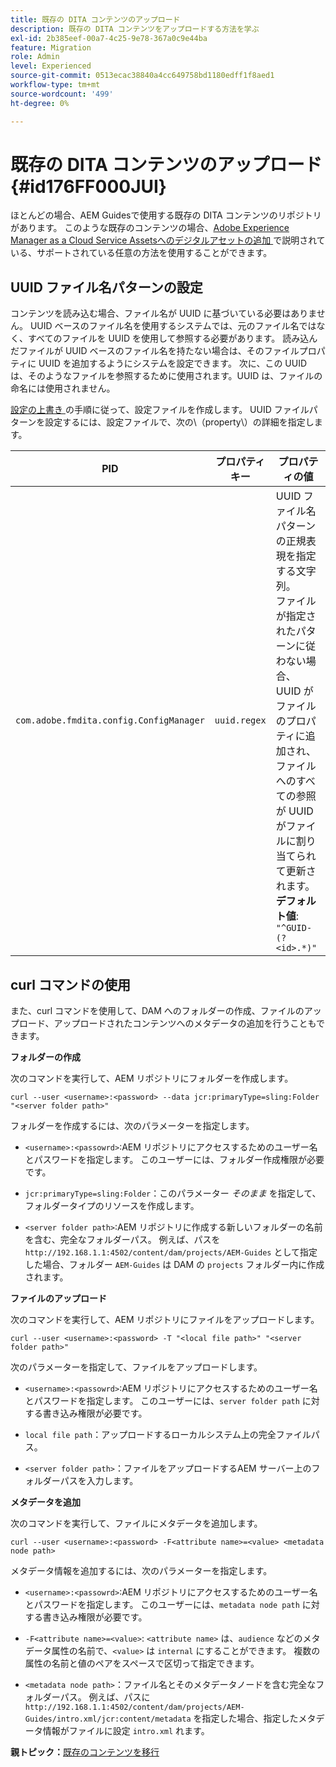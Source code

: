 ```yaml
---
title: 既存の DITA コンテンツのアップロード
description: 既存の DITA コンテンツをアップロードする方法を学ぶ
exl-id: 2b385eef-00a7-4c25-9e78-367a0c9e44ba
feature: Migration
role: Admin
level: Experienced
source-git-commit: 0513ecac38840a4cc649758bd1180edff1f8aed1
workflow-type: tm+mt
source-wordcount: '499'
ht-degree: 0%

---
```


# 既存の DITA コンテンツのアップロード {#id176FF000JUI}

ほとんどの場合、AEM Guidesで使用する既存の DITA コンテンツのリポジトリがあります。 このような既存のコンテンツの場合、[Adobe Experience Manager as a Cloud Service Assetsへのデジタルアセットの追加 ](https://experienceleague.adobe.com/docs/experience-manager-cloud-service/assets/manage/add-assets.html) で説明されている、サポートされている任意の方法を使用することができます。

## UUID ファイル名パターンの設定

コンテンツを読み込む場合、ファイル名が UUID に基づいている必要はありません。 UUID ベースのファイル名を使用するシステムでは、元のファイル名ではなく、すべてのファイルを UUID を使用して参照する必要があります。 読み込んだファイルが UUID ベースのファイル名を持たない場合は、そのファイルプロパティに UUID を追加するようにシステムを設定できます。 次に、この UUID は、そのようなファイルを参照するために使用されます。UUID は、ファイルの命名には使用されません。

[ 設定の上書き ](download-install-additional-config-override.md#) の手順に従って、設定ファイルを作成します。 UUID ファイルパターンを設定するには、設定ファイルで、次の\（property\）の詳細を指定します。

| PID | プロパティキー | プロパティの値 |
|---|------------|--------------|
| `com.adobe.fmdita.config.ConfigManager` | `uuid.regex` | UUID ファイル名パターンの正規表現を指定する文字列。 <br> ファイルが指定されたパターンに従わない場合、UUID がファイルのプロパティに追加され、ファイルへのすべての参照が UUID がファイルに割り当てられて更新されます。<br> **デフォルト値**: `"^GUID-(?<id>.*)"` |

## curl コマンドの使用

また、curl コマンドを使用して、DAM へのフォルダーの作成、ファイルのアップロード、アップロードされたコンテンツへのメタデータの追加を行うこともできます。

**フォルダーの作成**

次のコマンドを実行して、AEM リポジトリにフォルダーを作成します。

```
curl --user <username>:<password> --data jcr:primaryType=sling:Folder "<server folder path>"
```

フォルダーを作成するには、次のパラメーターを指定します。

- `<username>:<passowrd>`:AEM リポジトリにアクセスするためのユーザー名とパスワードを指定します。 このユーザーには、フォルダー作成権限が必要です。

- `jcr:primaryType=sling:Folder`：このパラメーター *そのまま* を指定して、フォルダータイプのリソースを作成します。

- `<server folder path>`:AEM リポジトリに作成する新しいフォルダーの名前を含む、完全なフォルダーパス。 例えば、パスを `http://192.168.1.1:4502/content/dam/projects/AEM-Guides` として指定した場合、フォルダー `AEM-Guides` は DAM の `projects` フォルダー内に作成されます。


**ファイルのアップロード**

次のコマンドを実行して、AEM リポジトリにファイルをアップロードします。

```
curl --user <username>:<password> -T "<local file path>" "<server folder path>"
```

次のパラメーターを指定して、ファイルをアップロードします。

- `<username>:<passowrd>`:AEM リポジトリにアクセスするためのユーザー名とパスワードを指定します。 このユーザーには、`server folder path` に対する書き込み権限が必要です。

- ``local file path``：アップロードするローカルシステム上の完全ファイルパス。

- `<server folder path>`：ファイルをアップロードするAEM サーバー上のフォルダーパスを入力します。


**メタデータを追加**

次のコマンドを実行して、ファイルにメタデータを追加します。

```
curl --user <username>:<password> -F<attribute name>=<value> <metadata node path>
```

メタデータ情報を追加するには、次のパラメーターを指定します。

- `<username>:<passowrd>`:AEM リポジトリにアクセスするためのユーザー名とパスワードを指定します。 このユーザーには、``metadata node path`` に対する書き込み権限が必要です。

- ``-F<attribute name>=<value>``: `<attribute name>` は、`audience` などのメタデータ属性の名前で、`<value>` は `internal` にすることができます。 複数の属性の名前と値のペアをスペースで区切って指定できます。

- `<metadata node path>`：ファイル名とそのメタデータノードを含む完全なフォルダーパス。 例えば、パスに `http://192.168.1.1:4502/content/dam/projects/AEM-Guides/intro.xml/jcr:content/metadata` を指定した場合、指定したメタデータ情報がファイルに設定 `intro.xml` れます。


**親トピック：**&#x200B;[ 既存のコンテンツを移行 ](migrate-content.md)
